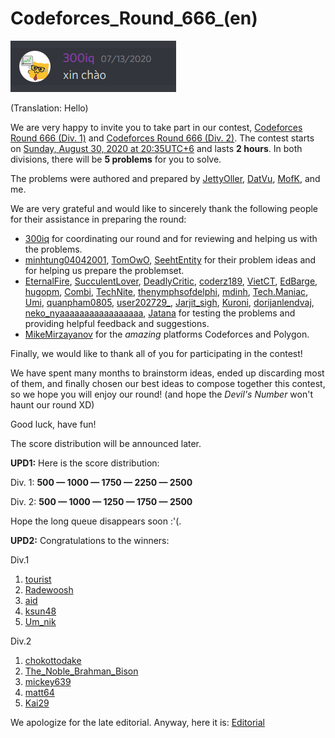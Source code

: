 # Codeforces_Round_666_(en)

![ ](images/eb3ab0b4aa33c4881f4a8cd4084e9809c4b1f9b7.png)

(Translation: Hello)

We are very happy to invite you to take part in our contest, [Codeforces Round 666 (Div. 1)](https://codeforces.com/contest/1396 "Codeforces Round 666 (Div. 1)") and [Codeforces Round 666 (Div. 2)](https://codeforces.com/contest/1397 "Codeforces Round 666 (Div. 2)"). The contest starts on [Sunday, August 30, 2020 at 20:35UTC+6](https://codeforces.com/https://www.timeanddate.com/worldclock/fixedtime.html?day=30&month=8&year=2020&hour=17&min=35&sec=0&p1=166) and lasts **2 hours**. In both divisions, there will be **5 problems** for you to solve.

The problems were authored and prepared by [JettyOller](https://codeforces.com/profile/JettyOller "Международный гроссмейстер JettyOller"), [DatVu](https://codeforces.com/profile/DatVu "Международный мастер DatVu"), [MofK](https://codeforces.com/profile/MofK "Международный гроссмейстер MofK"), and me.

We are very grateful and would like to sincerely thank the following people for their assistance in preparing the round:

 * [300iq](https://codeforces.com/profile/300iq "Легендарный гроссмейстер 300iq") for coordinating our round and for reviewing and helping us with the problems.
* [minhtung04042001](https://codeforces.com/profile/minhtung04042001 "Кандидат в мастера minhtung04042001"), [TomOwO](https://codeforces.com/profile/TomOwO "Кандидат в мастера TomOwO"), [SeehtEntity](https://codeforces.com/profile/SeehtEntity "Международный мастер SeehtEntity") for their problem ideas and for helping us prepare the problemset.
* [EternalFire](https://codeforces.com/profile/EternalFire "Ученик EternalFire"), [SucculentLover](https://codeforces.com/profile/SucculentLover "Мастер SucculentLover"), [DeadlyCritic](https://codeforces.com/profile/DeadlyCritic "Мастер DeadlyCritic"), [coderz189](https://codeforces.com/profile/coderz189 "Специалист coderz189"), [VietCT](https://codeforces.com/profile/VietCT "Кандидат в мастера VietCT"), [EdBarge](https://codeforces.com/profile/EdBarge "Эксперт EdBarge"), [hugopm](https://codeforces.com/profile/hugopm "Международный гроссмейстер hugopm"), [Combi](https://codeforces.com/profile/Combi "Международный мастер Combi"), [TechNite](https://codeforces.com/profile/TechNite "Мастер TechNite"), [thenymphsofdelphi](https://codeforces.com/profile/thenymphsofdelphi "Мастер thenymphsofdelphi"), [mdinh](https://codeforces.com/profile/mdinh "Мастер mdinh"), [Tech.Maniac](https://codeforces.com/profile/Tech.Maniac "Эксперт Tech.Maniac"), [Umi](https://codeforces.com/profile/Umi "Международный мастер Umi"), [quanpham0805](https://codeforces.com/profile/quanpham0805 "Эксперт quanpham0805"), [user202729_](https://codeforces.com/profile/user202729_ "Международный гроссмейстер user202729_"), [Jarjit_sigh](https://codeforces.com/profile/Jarjit_sigh "Специалист Jarjit_sigh"), [Kuroni](https://codeforces.com/profile/Kuroni "Международный гроссмейстер Kuroni"), [dorijanlendvaj](https://codeforces.com/profile/dorijanlendvaj "Международный гроссмейстер dorijanlendvaj"), [neko_nyaaaaaaaaaaaaaaaaa](https://codeforces.com/profile/neko_nyaaaaaaaaaaaaaaaaa "Гроссмейстер neko_nyaaaaaaaaaaaaaaaaa"), [Jatana](https://codeforces.com/profile/Jatana "Международный гроссмейстер Jatana") for testing the problems and providing helpful feedback and suggestions.
* [MikeMirzayanov](https://codeforces.com/profile/MikeMirzayanov "Штаб, MikeMirzayanov") for the *amazing* platforms Codeforces and Polygon.

Finally, we would like to thank all of you for participating in the contest!

We have spent many months to brainstorm ideas, ended up discarding most of them, and finally chosen our best ideas to compose together this contest, so we hope you will enjoy our round! (and hope the *Devil's Number* won't haunt our round XD)

Good luck, have fun!

The score distribution will be announced later.

**UPD1:** Here is the score distribution:

Div. 1: **500 — 1000 — 1750 — 2250 — 2500**

Div. 2: **500 — 1000 — 1250 — 1750 — 2500**

Hope the long queue disappears soon :'(.

**UPD2:** Congratulations to the winners:

Div.1

 1. [tourist](https://codeforces.com/profile/tourist "Легендарный гроссмейстер tourist")
2. [Radewoosh](https://codeforces.com/profile/Radewoosh "Легендарный гроссмейстер Radewoosh")
3. [aid](https://codeforces.com/profile/aid "Легендарный гроссмейстер aid")
4. [ksun48](https://codeforces.com/profile/ksun48 "Легендарный гроссмейстер ksun48")
5. [Um_nik](https://codeforces.com/profile/Um_nik "Легендарный гроссмейстер Um_nik")

Div.2

 1. [chokottodake](https://codeforces.com/profile/chokottodake "Мастер chokottodake")
2. [The_Noble_Brahman_Bison](https://codeforces.com/profile/The_Noble_Brahman_Bison "Кандидат в мастера The_Noble_Brahman_Bison")
3. [mickey639](https://codeforces.com/profile/mickey639 "Мастер mickey639")
4. [matt64](https://codeforces.com/profile/matt64 "Кандидат в мастера matt64")
5. [Kai29](https://codeforces.com/profile/Kai29 "Специалист Kai29")

We apologize for the late editorial. Anyway, here it is: [Editorial](Tutorial_(en).md) 

